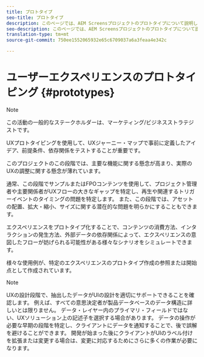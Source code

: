 ```yaml
---
title: プロトタイプ
seo-title: プロトタイプ
description: このページでは、AEM Screensプロジェクトのプロトタイプについて説明します。
seo-description: このページでは、AEM Screensプロジェクトのプロトタイプについて説明します。
translation-type: tm+mt
source-git-commit: 750ee1552065932e65c6709037a6a3feaa4e342c

---
```



# ユーザーエクスペリエンスのプロトタイピング {#prototypes}

>[!NOTE]
>
>この活動の一般的なステークホルダーは、マーケティング/ビジネスストラテジストです。

UXプロトタイピングを使用して、UXジャーニー・マップで事前に定義したアイデア、前提条件、依存関係をテストすることが重要です。

このプロジェクトのこの段階では、主要な機能に関する懸念が高まり、実際のUXの調整に関する懸念が薄れています。

通常、この段階でサンプルまたはFPOコンテンツを使用して、プロジェクト管理者や主要関係者がUXフローの大きなギャップを特定し、再生や関連するトリガーイベントのタイミングの問題を特定します。
また、この段階では、アセットの配置、拡大・縮小、サイズに関する潜在的な問題を明らかにすることもできます。

エクスペリエンスをプロトタイプ化することで、コンテンツの消費方法、インタラクションの発生方法、外部データの依存関係によって、エクスペリエンスの意図したフローが妨げられる可能性がある様々なシナリオをシミュレートできます。

様々な使用例が、特定のエクスペリエンスのプロトタイプ作成の参照または開始点として作成されています。


>[!NOTE]
>
> UXの設計段階で、抽出したデータがUIの設計を適切にサポートできることを確認します。
> 例えば、すべての意思決定者が製品データベースのデータ構造に詳しいとは限りません。 データ・レイヤー内のプライマリ・フィールドではない、UXソリューション上の記述子を選択する場合があります。 データの操作が必要な早期の段階を特定し、クライアントにデータを通知することで、後で誤解を避けることができます。 開発が始まった後にクライアントがUIのラベル付けを拡張または変更する場合は、変更に対応するためにさらに多くの作業が必要になります。

